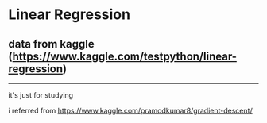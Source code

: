 # Linear Regression 
## data from kaggle (https://www.kaggle.com/testpython/linear-regression)
<hr/>
it's just for studying 


i referred from https://www.kaggle.com/pramodkumar8/gradient-descent/

